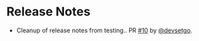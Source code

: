 # Release Notes

* Cleanup of release notes from testing.. PR [#10](https://github.com/devsetgo/python-project-template/pull/10) by [@devsetgo](https://github.com/devsetgo).
